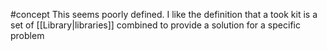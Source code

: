 #concept 
This seems poorly defined. I like the definition that a took kit is a set of [[Library|libraries]] combined to provide a solution for a specific problem